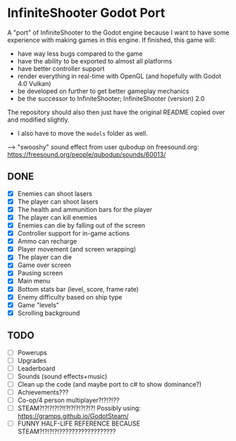 InfiniteShooter Godot Port
==========================

A "port" of InfiniteShooter to the Godot engine because I want to have some experience with making games in this engine. If finished, this game will:
- have way less bugs compared to the game
- have the ability to be exported to almost all platforms
- have better controller support
- render everything in real-time with OpenGL (and hopefully with Godot 4.0 Vulkan)
- be developed on further to get better gameplay mechanics
- be the successor to InfiniteShooter; InfiniteShooter (version) 2.0

The repository should also then just have the original README copied over and modified slightly.  
* I also have to move the `models` folder as well.

--> "swooshy" sound effect from user qubodup on freesound.org: https://freesound.org/people/qubodup/sounds/60013/

## DONE
- [x] Enemies can shoot lasers
- [x] The player can shoot lasers
- [x] The health and ammunition bars for the player
- [x] The player can kill enemies
- [x] Enemies can die by falling out of the screen
- [x] Controller support for in-game actions
- [x] Ammo can recharge
- [x] Player movement (and screen wrapping)
- [x] The player can die
- [x] Game over screen
- [x] Pausing screen
- [x] Main menu
- [x] Bottom stats bar (level, score, frame rate)
- [x] Enemy difficulty based on ship type
- [x] Game "levels"
- [x] Scrolling background

## TODO
- [ ] Powerups
- [ ] Upgrades
- [ ] Leaderboard
- [ ] Sounds (sound effects+music)
- [ ] Clean up the code (and maybe port to c# to show dominance?)
- [ ] Achievements???
- [ ] Co-op/4 person multiplayer?!?!?!??
- [ ] STEAM?!?!?!?!?!!?!?!?!?!?!?! Possibly using: https://gramps.github.io/GodotSteam/
- [ ] FUNNY HALF-LIFE REFERENCE BECAUSE STEAM?!?!?!?!??????????????????